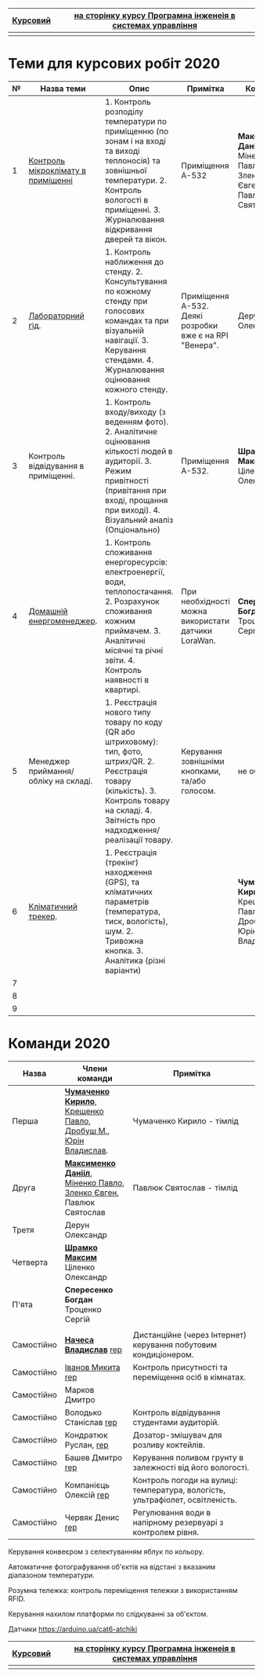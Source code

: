 | [Курсовий](README.md) | [на сторінку курсу Програмна інженеія в системах управління](../README.md) |
| --------------------- | ------------------------------------------------------------ |
|                       |                                                              |

# Теми для курсових робіт 2020

| №    | Назва теми                                                   | Опис                                                         | Примітка                                                 | Команда                                                      |
| ---- | ------------------------------------------------------------ | ------------------------------------------------------------ | -------------------------------------------------------- | ------------------------------------------------------------ |
| 1    | [Контроль мікроклімату в приміщенні](https://github.com/Poseidonnnn/Poseidon) | 1.  Контроль розподілу температури по приміщенню (по зонам і на вході та виході теплоносія) та зовнішньої температури. 2. Контроль вологості в приміщенні. 3. Журналювання відкривання дверей та вікон. | Приміщення А-532                                         | **Максименко Данііл**, Міненко Павло, Зленко Євген, Павлюк Святослав |
| 2    | [Лабораторний гід](https://github.com/oilseer/Kursova-AK-1-1-Nachesa). | 1. Контроль наближення до стенду. 2. Консультування по кожному стенду при голосових командах та при візуальній навігації. 3. Керування стендами. 4. Журналювання оцінювання кожного стенду. | Приміщення А-532.  Деякі розробки вже є на RPI "Венера". | Дерун Олександр,                                             |
| 3    | Контроль відвідування в приміщенні.                          | 1. Контроль входу/виходу (з веденням фото). 2. Аналітичне оцінювання кількості людей в аудиторії.  3. Режим привітності (привітання при вході, прощання при виході). 4. Візуальний аналіз (Опціонально) | Приміщення А-532.                                        | **Шрамко Максим**, Ціленко Олександр                         |
| 4    | [Домашній енергоменеджер](https://github.com/Bogdan2001-wq/AK-1-1-group-4). | 1. Контроль споживання енергоресурсів: електроенергії, води, теплопостачання. 2. Розрахунок споживання кожним приймачем.  3. Аналітичні місячні та річні звіти. 4. Контроль наявності в квартирі. | При необхідності можна використати датчики LoraWan.      | **Спересенко Богдан**, Троценко Сергій                       |
| 5    | Менеджер приймання/обліку на складі.                         | 1. Реєстрація нового типу товару по коду (QR або штриховому): тип, фото, штрих/QR. 2. Реєстрація товару (кількість). 3.  Контроль товару на складі. 4. Звітність про надходження/реалізації товару. | Керування зовнішніми кнопками, та/або голосом.           | не обрано                                                    |
| 6    | [Кліматичний трекер](https://github.com/cmcreator/ClimateTracker). | 1. Реєстрація (трекінг) находження (GPS), та кліматичних параметрів (температура, тиск, вологість), шум. 2. Тривожна кнопка. 3. Аналітика (різні варіанти) |                                                          | **Чумаченко Кирило**, Крещенко Павло, Дробуш М., Юрін Владислав. |
| 7    |                                                              |                                                              |                                                          |                                                              |
| 8    |                                                              |                                                              |                                                          |                                                              |
| 9    |                                                              |                                                              |                                                          |                                                              |

# Команди 2020

| Назва      | Члени команди                                                | Примітка                                                     |
| ---------- | ------------------------------------------------------------ | ------------------------------------------------------------ |
| Перша      | [**Чумаченко Кирило**](2020/Chumachenko_Kirill.md), <br />[Крещенко Павло](2020/Kreshenko_Pavlo.md), <br />[Дробуш М.](2020/Drobush_Mykola.md), <br />[Юрін Владислав](2020/Yurin_Vlad.md). | Чумаченко Кирило - тімлід                                    |
| Друга      | **[Максименко Данііл](2020/Maksymenko_Daniil.md)**, <br />[Міненко Павло](2020/Minenko_Pavlo.md), <br />[Зленко Євген](2020/Zlenko_Evhen.md), <br />Павлюк Святослав | Павлюк Святослав - тімлід                                    |
| Третя      | Дерун Олександр                                              |                                                              |
| Четверта   | **[Шрамко Максим](2020/Shramko_Maksim.md)**<br />Ціленко Олександр |                                                              |
| П'ята      | **Спересенко Богдан**<br />Троценко Сергій<br />             |                                                              |
|            |                                                              |                                                              |
| Самостійно | [**Начеса Владислав**](2020/Nachesa_Vlad.md) [rep](https://github.com/oilseer/kursova) | Дистанційне (через Інтернет) керування побутовим кондиціонером. |
| Самостійно | [Іванов Микита](2020/Ivanov_Nikita.md) [rep](https://github.com/wintercamo/kursovaya) | Контроль присутності та переміщення осіб в кімнатах.         |
| Самостійно | Марков Дмитро                                                |                                                              |
| Самостійно | Володько Станіслав [rep](https://github.com/Stas0000/kursach) | Контроль відвідування студентами аудиторій.                  |
| Самостійно | Кондратюк Руслан, [rep](https://github.com/rrecrash/party-3) | Дозатор-змішувач для розливу коктейлів.                      |
| Самостійно | Башев Дмитро [rep](https://github.com/BashevD/Kursova_robota) | Керування поливом грунту в залежності від його вологості.    |
| Самостійно | Компанієць Олексій [rep](https://github.com/Kompaniets624/projekt) | Контроль погоди на вулиці: температура, вологість, ультрафіолет, освітленість. |
| Самостійно | Червяк Денис [rep](https://github.com/Mystic7Stilez77/Kyrsa4) | Регулювання води в напірному резервуарі з контролем рівня.   |

Керування конвеєром з селектуванням яблук по кольору.

Автоматичне фотографування об'єктів на відстані з вказаним діапазоном температури.  

Розумна тележка: контроль переміщення тележки з використанням RFID.

Керування нахилом платформи по слідкуванні за об'єктом.     



Датчики https://arduino.ua/cat6-atchiki

| [Курсовий](README.md) | [на сторінку курсу Програмна інженеія в системах управління](../README.md) |
| --------------------- | ------------------------------------------------------------ |
|                       |                                                              |





